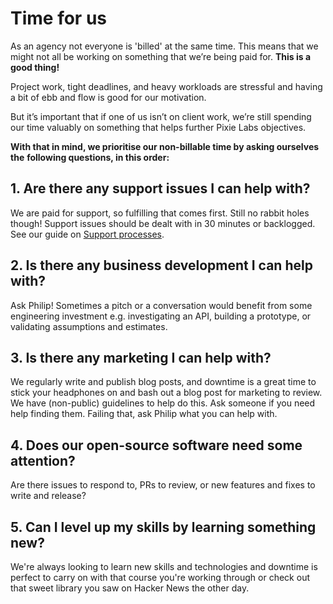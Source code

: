# Time for us

As an agency not everyone is 'billed' at the same time. This means that we might
not all be working on something that we’re being paid for.
**This is a good thing!**

Project work, tight deadlines, and heavy workloads are stressful and having a
bit of ebb and flow is good for our motivation.

But it’s important that if one of us isn’t on client work, we’re still spending
our time valuably on something that helps further Pixie Labs objectives.

**With that in mind, we prioritise our non-billable time by asking ourselves the**
**following questions, in this order:**

## 1. Are there any support issues I can help with?
We are paid for support, so fulfilling that comes first. Still no rabbit holes
though! Support issues should be dealt with in 30 minutes or backlogged. See our
guide on [Support processes](/ongoing-support/2-support-processes.md).

## 2. Is there any business development I can help with?
Ask Philip! Sometimes a pitch or a conversation would benefit from some
engineering investment e.g. investigating an API, building a prototype, or
validating assumptions and estimates.

## 3. Is there any marketing I can help with?
We regularly write and publish blog posts, and downtime is a great time to stick
your headphones on and bash out a blog post for marketing to review. We have
(non-public) guidelines to help do this. Ask someone if you need help finding
them. Failing that, ask Philip what you can help with.

## 4. Does our open-source software need some attention?
Are there issues to respond to, PRs to review, or new features and fixes to
write and release?

## 5. Can I level up my skills by learning something new?
We're always looking to learn new skills and technologies and downtime is
perfect to carry on with that course you're working through or check out that
sweet library you saw on Hacker News the other day.